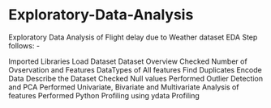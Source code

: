 # Exploratory-Data-Analysis
Exploratory Data Analysis of Flight delay due to Weather dataset
EDA Step follows: -

Imported Libraries
Load Dataset
Dataset Overview
Checked Number of Ovservation and Features 
DataTypes of All features
Find Duplicates
Encode Data
Describe the Dataset
Checked Null values
Performed Outlier Detection and PCA
Performed Univariate, Bivariate and Multivariate Analysis of features
Performed Python Profiling using ydata Profiling
